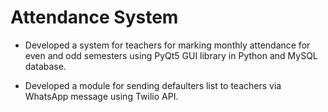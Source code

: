 # Attendance System

- Developed a system for teachers for marking monthly attendance for even and odd semesters using
  PyQt5 GUI library in Python and MySQL database.
  
- Developed a module for sending defaulters list to teachers via WhatsApp message using Twilio API.
